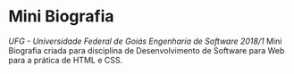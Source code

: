 # Mini Biografia
_UFG - Universidade Federal de Goiás_
_Engenharia de Software 2018/1_
Mini Biografia criada para disciplina de Desenvolvimento de Software para Web para a prática de HTML e CSS.
